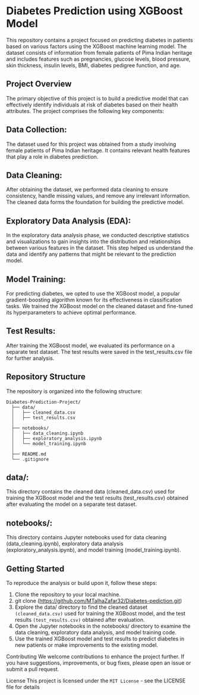 # Diabetes Prediction using XGBoost Model
This repository contains a project focused on predicting diabetes in patients based on various factors using the XGBoost machine learning model. The dataset consists of information from female patients of Pima Indian heritage and includes features such as pregnancies, glucose levels, blood pressure, skin thickness, insulin levels, BMI, diabetes pedigree function, and age.

## Project Overview
The primary objective of this project is to build a predictive model that can effectively identify individuals at risk of diabetes based on their health attributes. The project comprises the following key components:

## Data Collection:
The dataset used for this project was obtained from a study involving female patients of Pima Indian heritage. It contains relevant health features that play a role in diabetes prediction.

## Data Cleaning: 
After obtaining the dataset, we performed data cleaning to ensure consistency, handle missing values, and remove any irrelevant information. The cleaned data forms the foundation for building the predictive model.

## Exploratory Data Analysis (EDA):
In the exploratory data analysis phase, we conducted descriptive statistics and visualizations to gain insights into the distribution and relationships between various features in the dataset. This step helped us understand the data and identify any patterns that might be relevant to the prediction model.

## Model Training:
For predicting diabetes, we opted to use the XGBoost model, a popular gradient-boosting algorithm known for its effectiveness in classification tasks. We trained the XGBoost model on the cleaned dataset and fine-tuned its hyperparameters to achieve optimal performance.

## Test Results:
After training the XGBoost model, we evaluated its performance on a separate test dataset. The test results were saved in the test_results.csv file for further analysis.

## Repository Structure
The repository is organized into the following structure:


```
Diabetes-Prediction-Project/
  ├── data/
  │   ├── cleaned_data.csv
  │   ├── test_results.csv
  │
  ├── notebooks/
  │   ├── data_cleaning.ipynb
  │   ├── exploratory_analysis.ipynb
  │   └── model_training.ipynb
  │
  ├── README.md
  └── .gitignore
```

## data/:
This directory contains the cleaned data (cleaned_data.csv) used for training the XGBoost model and the test results (test_results.csv) obtained after evaluating the model on a separate test dataset.

## notebooks/:
This directory contains Jupyter notebooks used for data cleaning (data_cleaning.ipynb), exploratory data analysis (exploratory_analysis.ipynb), and model training (model_training.ipynb).

## Getting Started
To reproduce the analysis or build upon it, follow these steps:

1. Clone the repository to your local machine.
2. git clone (https://github.com/MTalhaZafar32/Diabetes-pediction.git)
3. Explore the data/ directory to find the cleaned dataset `(cleaned_data.csv)` used for training the XGBoost model, and the test results `(test_results.csv)` obtained after evaluation.
4. Open the Jupyter notebooks in the notebooks/ directory to examine the data cleaning, exploratory data analysis, and model training code.
5. Use the trained XGBoost model and test results to predict diabetes in new patients or make improvements to the existing model.

Contributing
We welcome contributions to enhance the project further. If you have suggestions, improvements, or bug fixes, please open an issue or submit a pull request.

License
This project is licensed under the `MIT License` - see the LICENSE file for details
